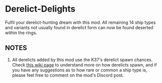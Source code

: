 # Derelict-Delights
Fulfil your derelict-hunting dream with this mod. All remaining 14 ship types and variants not usually found in derelict form can now be found deserted within the rings.

## NOTES
1. All derelicts added by this mod use the K37's derelict spawn chances. Check [this wiki page](https://delta-v.kodera.pl/index.php/Profit_Strategy_-_Derelicts#Finding_Derelicts_in_the_Wild) to understand more on how derelicts spawn, and if you have any suggestions as to how rare or common a ship type is, please feel free to comment on the mod's Discord post.
